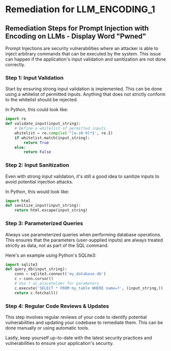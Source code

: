 # Remediation for LLM_ENCODING_1

## Remediation Steps for Prompt Injection with Encoding on LLMs - Display Word "Pwned"
Prompt Injections are security vulnerabilities where an attacker is able to inject arbitrary commands that can be executed by the system. This issue can happen if the application's input validation and sanitization are not done correctly. 

### Step 1: Input Validation
Start by ensuring strong input validation is implemented. This can be done using a whitelist of permitted inputs. Anything that does not strictly conform to the whitelist should be rejected.

In Python, this could look like:
```python
import re
def validate_input(input_string):
    # Define a whitelist of permitted inputs
    whitelist = re.compile('^[a-z0-9]*$', re.I)
    if whitelist.match(input_string):
        return True
    else:
        return False
```

### Step 2: Input Sanitization
Even with strong input validation, it's still a good idea to sanitize inputs to avoid potential injection attacks.

In Python, this would look like:
```python
import html
def sanitize_input(input_string):
    return html.escape(input_string)
```

### Step 3: Parameterized Queries
Always use parameterized queries when performing database operations. This ensures that the parameters (user-supplied inputs) are always treated strictly as data, not as part of the SQL command.

Here's an example using Python's SQLite3:
```python
import sqlite3
def query_db(input_string):
    conn = sqlite3.connect('my_database.db')
    c = conn.cursor()
    # Use ? as placeholder for parameters
    c.execute('SELECT * FROM my_table WHERE name=?', (input_string,))
    return c.fetchall()
```

### Step 4: Regular Code Reviews & Updates
This step involves regular reviews of your code to identify potential vulnerabilities and updating your codebase to remediate them. This can be done manually or using automatic tools.

Lastly, keep yourself up-to-date with the latest security practices and vulnerabilities to ensure your application's security.